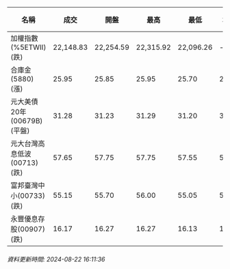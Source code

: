 | 名稱 | 成交 | 開盤 | 最高 | 最低 | 均價 | 成交金額(億) | 昨收 | 漲跌幅 | 漲跌 | 總量 | 昨量 | 振幅 |
| -------- | -------- | -------- | -------- |-------- | -------- | -------- |-------- |-------- |-------- | -------- | -------- |-------- |
|加權指數(%5ETWII) (跌)|22,148.83|22,254.59|22,315.92|22,096.26|-|2,899.60|22,237.89|0.40%|89.06|6,415,119|0|0.99%|
|合庫金(5880) (漲)|25.95|25.85|25.95|25.70|25.84|1.74|25.85|0.39%|0.10|6,737|7,357|0.97%|
|元大美債20年(00679B) (平盤)|31.28|31.23|31.29|31.20|31.27|14.14|31.28|0.00%|0.00|45,239|124,745|0.29%|
|元大台灣高息低波(00713) (跌)|57.65|57.75|57.75|57.55|57.64|3.49|57.75|0.17%|0.10|6,058|8,718|0.35%|
|富邦臺灣中小(00733) (跌)|55.15|55.70|56.00|55.05|55.39|0.407|55.55|0.72%|0.40|734|659|1.71%|
|永豐優息存股(00907) (跌)|16.17|16.27|16.27|16.13|16.17|2.63|16.22|0.31%|0.05|16,297|10,119|0.86%|
###### 資料更新時間: 2024-08-22 16:11:36